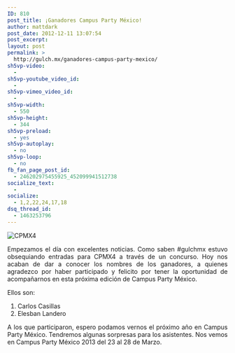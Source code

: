 ```yaml
---
ID: 810
post_title: ¡Ganadores Campus Party México!
author: mattdark
post_date: 2012-12-11 13:07:54
post_excerpt:
layout: post
permalink: >
  http://gulch.mx/ganadores-campus-party-mexico/
sh5vp-video:
  - 
sh5vp-youtube_video_id:
  - 
sh5vp-vimeo_video_id:
  - 
sh5vp-width:
  - 550
sh5vp-height:
  - 344
sh5vp-preload:
  - yes
sh5vp-autoplay:
  - no
sh5vp-loop:
  - no
fb_fan_page_post_id:
  - 246202975455925_452099941512738
socialize_text:
  - 
socialize:
  - 1,2,22,24,17,18
dsq_thread_id:
  - 1463253796
---
```

<img class="aligncenter size-full wp-image-1029" alt="CPMX4" src="http://gulch.mx/wp-content/uploads/2012/11/CPMX4.jpg" />
<p style="text-align: justify;">Empezamos el día con excelentes noticias. Como saben #gulchmx estuvo obsequiando entradas para CPMX4 a través de un concurso. Hoy nos acaban de dar a conocer los nombres de los ganadores, a quienes agradezco por haber participado y felicito por tener la oportunidad de acompañarnos en esta próxima edición de Campus Party México.</p>
Ellos son:
<ol>
	<li>Carlos Casillas</li>
	<li>Elesban Landero</li>
</ol>
<p style="text-align: justify;">A los que participaron, espero podamos vernos el próximo año en Campus Party México. Tendremos algunas sorpresas para los asistentes. Nos vemos en Campus Party México 2013 del 23 al 28 de Marzo.</p>